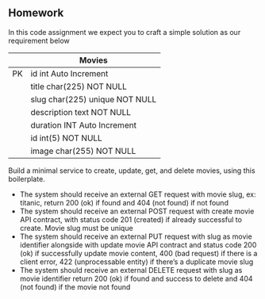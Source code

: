 ## Homework

In this code assignment we expect you to craft a simple solution as our requirement
below

|   | Movies  |
|---|---------|
| PK | id int Auto Increment |
|    | title char(225) NOT NULL |
|    | slug char(225) unique NOT NULL |
|    | description text NOT NULL |
|    | duration INT Auto Increment |
|    | id int(5) NOT NULL |
|    | image char(255) NOT NULL |

Build a minimal service to create, update, get, and delete movies, using this boilerplate.
- The system should receive an external GET request with movie slug, ex: titanic,
  return 200 (ok) if found and 404 (not found) if not found
- The system should receive an external POST request with create movie API
  contract, with status code 201 (created) if already successful to create. Movie slug
  must be unique
- The system should receive an external PUT request with slug as movie identifier
  alongside with update movie API contract and status code 200 (ok) if successfully
  update movie content, 400 (bad request) if there is a client error, 422
  (unprocessable entity) if there’s a duplicate movie slug
- The system should receive an external DELETE request with slug as movie identifier
  return 200 (ok) if found and success to delete and 404 (not found) if the movie not
  found